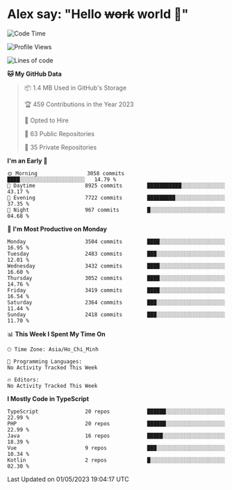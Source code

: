 # Alex say: "Hello ~~work~~ world 🐾"

<!--START_SECTION:waka-->
![Code Time](http://img.shields.io/badge/Code%20Time-839%20hrs%205%20mins-blue)

![Profile Views](http://img.shields.io/badge/Profile%20Views-0-blue)

![Lines of code](https://img.shields.io/badge/From%20Hello%20World%20I%27ve%20Written-41.9%20million%20lines%20of%20code-blue)

**🐱 My GitHub Data** 

> 📦 1.4 MB Used in GitHub's Storage 
 > 
> 🏆 459 Contributions in the Year 2023
 > 
> 💼 Opted to Hire
 > 
> 📜 63 Public Repositories 
 > 
> 🔑 35 Private Repositories 
 > 
**I'm an Early 🐤** 

```text
🌞 Morning                3058 commits        ████░░░░░░░░░░░░░░░░░░░░░   14.79 % 
🌆 Daytime                8925 commits        ███████████░░░░░░░░░░░░░░   43.17 % 
🌃 Evening                7722 commits        █████████░░░░░░░░░░░░░░░░   37.35 % 
🌙 Night                  967 commits         █░░░░░░░░░░░░░░░░░░░░░░░░   04.68 % 
```
📅 **I'm Most Productive on Monday** 

```text
Monday                   3504 commits        ████░░░░░░░░░░░░░░░░░░░░░   16.95 % 
Tuesday                  2483 commits        ███░░░░░░░░░░░░░░░░░░░░░░   12.01 % 
Wednesday                3432 commits        ████░░░░░░░░░░░░░░░░░░░░░   16.60 % 
Thursday                 3052 commits        ████░░░░░░░░░░░░░░░░░░░░░   14.76 % 
Friday                   3419 commits        ████░░░░░░░░░░░░░░░░░░░░░   16.54 % 
Saturday                 2364 commits        ███░░░░░░░░░░░░░░░░░░░░░░   11.44 % 
Sunday                   2418 commits        ███░░░░░░░░░░░░░░░░░░░░░░   11.70 % 
```


📊 **This Week I Spent My Time On** 

```text
🕑︎ Time Zone: Asia/Ho_Chi_Minh

💬 Programming Languages: 
No Activity Tracked This Week

🔥 Editors: 
No Activity Tracked This Week
```

**I Mostly Code in TypeScript** 

```text
TypeScript               20 repos            ██████░░░░░░░░░░░░░░░░░░░   22.99 % 
PHP                      20 repos            ██████░░░░░░░░░░░░░░░░░░░   22.99 % 
Java                     16 repos            █████░░░░░░░░░░░░░░░░░░░░   18.39 % 
Vue                      9 repos             ███░░░░░░░░░░░░░░░░░░░░░░   10.34 % 
Kotlin                   2 repos             █░░░░░░░░░░░░░░░░░░░░░░░░   02.30 % 
```




 Last Updated on 01/05/2023 19:04:17 UTC
<!--END_SECTION:waka-->
